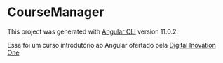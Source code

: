 # CourseManager

This project was generated with [Angular CLI](https://github.com/angular/angular-cli) version 11.0.2.

Esse foi um curso introdutório ao Angular ofertado pela [Digital Inovation One](https://digitalinnovation.one/)